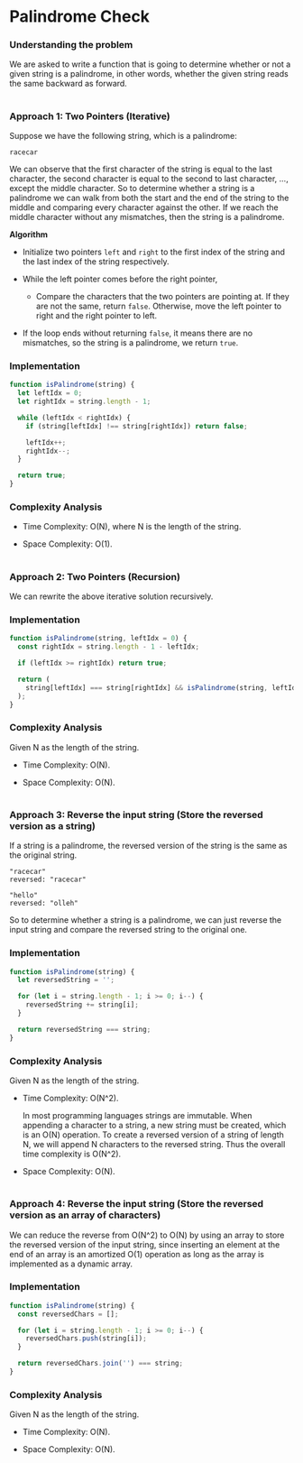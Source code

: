 # Palindrome Check

### Understanding the problem

We are asked to write a function that is going to determine whether or not a given string is a palindrome, in other words, whether the given string reads the same backward as forward.

#

### Approach 1: Two Pointers (Iterative)

Suppose we have the following string, which is a palindrome:

```
racecar
```

We can observe that the first character of the string is equal to the last character, the second character is equal to the second to last character, ..., except the middle character. So to determine whether a string is a palindrome we can walk from both the start and the end of the string to the middle and comparing every character against the other. If we reach the middle character without any mismatches, then the string is a palindrome.

**Algorithm**

- Initialize two pointers `left` and `right` to the first index of the string and the last index of the string respectively.

- While the left pointer comes before the right pointer,

  - Compare the characters that the two pointers are pointing at. If they are not the same, return `false`.
    Otherwise, move the left pointer to right and the right pointer to left.

- If the loop ends without returning `false`, it means there are no mismatches, so the string is a palindrome, we return `true`.

### Implementation

```js
function isPalindrome(string) {
  let leftIdx = 0;
  let rightIdx = string.length - 1;

  while (leftIdx < rightIdx) {
    if (string[leftIdx] !== string[rightIdx]) return false;

    leftIdx++;
    rightIdx--;
  }

  return true;
}
```

### Complexity Analysis

- Time Complexity: O(N), where N is the length of the string.

- Space Complexity: O(1).

#

### Approach 2: Two Pointers (Recursion)

We can rewrite the above iterative solution recursively.

### Implementation

```js
function isPalindrome(string, leftIdx = 0) {
  const rightIdx = string.length - 1 - leftIdx;

  if (leftIdx >= rightIdx) return true;

  return (
    string[leftIdx] === string[rightIdx] && isPalindrome(string, leftIdx + 1)
  );
}
```

### Complexity Analysis

Given N as the length of the string.

- Time Complexity: O(N).

- Space Complexity: O(N).

#

### Approach 3: Reverse the input string (Store the reversed version as a string)

If a string is a palindrome, the reversed version of the string is the same as the original string.

```
"racecar"
reversed: "racecar"

"hello"
reversed: "olleh"
```

So to determine whether a string is a palindrome, we can just reverse the input string and compare the reversed string to the original one.

### Implementation

```js
function isPalindrome(string) {
  let reversedString = '';

  for (let i = string.length - 1; i >= 0; i--) {
    reversedString += string[i];
  }

  return reversedString === string;
}
```

### Complexity Analysis

Given N as the length of the string.

- Time Complexity: O(N^2).

  In most programming languages strings are immutable. When appending a character to a string, a new string must be created, which is an O(N) operation. To create a reversed version of a string of length N, we will append N characters to the reversed string. Thus the overall time complexity is O(N^2).

- Space Complexity: O(N).

#

### Approach 4: Reverse the input string (Store the reversed version as an array of characters)

We can reduce the reverse from O(N^2) to O(N) by using an array to store the reversed version of the input string, since inserting an element at the end of an array is an amortized O(1) operation as long as the array is implemented as a dynamic array.

### Implementation

```js
function isPalindrome(string) {
  const reversedChars = [];

  for (let i = string.length - 1; i >= 0; i--) {
    reversedChars.push(string[i]);
  }

  return reversedChars.join('') === string;
}
```

### Complexity Analysis

Given N as the length of the string.

- Time Complexity: O(N).

- Space Complexity: O(N).
